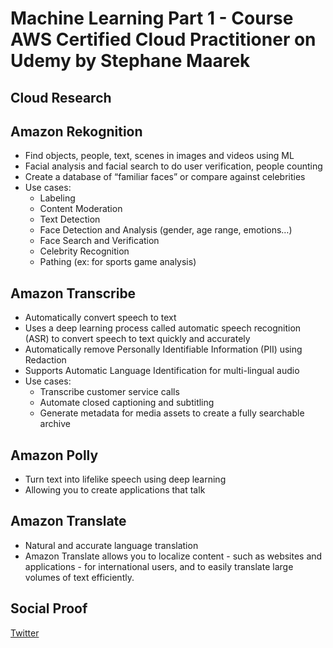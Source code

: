 
# Machine Learning Part 1 - Course AWS Certified Cloud Practitioner on Udemy by Stephane Maarek

## Cloud Research
## Amazon Rekognition
- Find objects, people, text, scenes in images and videos using ML
- Facial analysis and facial search to do user verification, people counting
- Create a database of “familiar faces” or compare against celebrities
- Use cases:
	- Labeling
	- Content Moderation
	- Text Detection
	- Face Detection and Analysis (gender, age range, emotions…)
	- Face Search and Verification
	- Celebrity Recognition
	- Pathing (ex: for sports game analysis)

## Amazon Transcribe
- Automatically convert speech to text
- Uses a deep learning process called automatic speech recognition (ASR) to convert speech to text quickly and accurately
- Automatically remove Personally Identifiable Information (PII) using Redaction
- Supports Automatic Language Identification for multi-lingual audio
- Use cases:
	- Transcribe customer service calls
	- Automate closed captioning and subtitling
	- Generate metadata for media assets to create a fully searchable archive

## Amazon Polly
- Turn text into lifelike speech using deep learning
- Allowing you to create applications that talk

## Amazon Translate
- Natural and accurate language translation
- Amazon Translate allows you to localize content - such as websites and applications - for international users, and to easily translate large volumes of text efficiently.

## Social Proof

[Twitter](https://twitter.com/silvyameliaa_/status/1633337337123057664)
